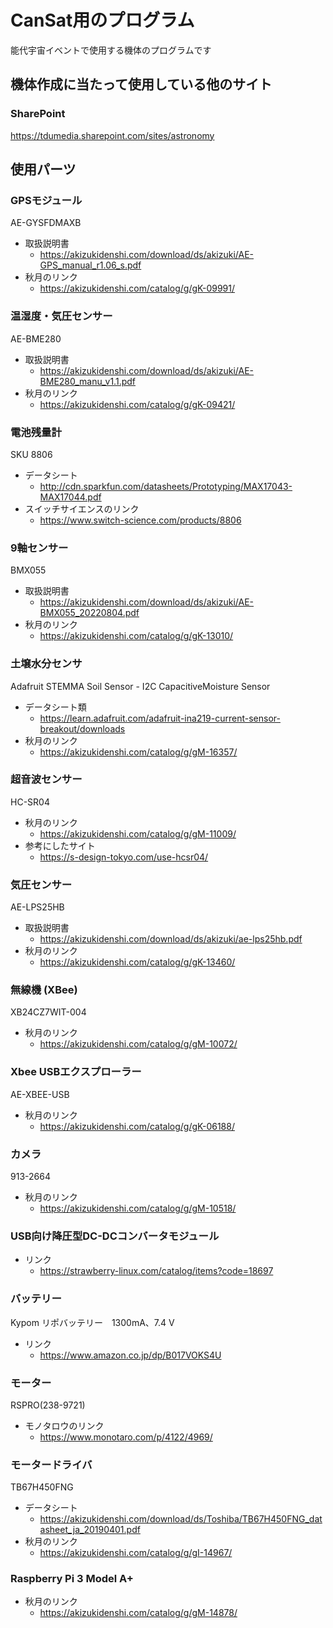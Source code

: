 # CanSat用のプログラム

能代宇宙イベントで使用する機体のプログラムです

## 機体作成に当たって使用している他のサイト

### SharePoint

<https://tdumedia.sharepoint.com/sites/astronomy>

## 使用パーツ

### GPSモジュール

AE-GYSFDMAXB

- 取扱説明書  
  - <https://akizukidenshi.com/download/ds/akizuki/AE-GPS_manual_r1.06_s.pdf>
- 秋月のリンク
  - <https://akizukidenshi.com/catalog/g/gK-09991/>

### 温湿度・気圧センサー

AE-BME280

- 取扱説明書
  - <https://akizukidenshi.com/download/ds/akizuki/AE-BME280_manu_v1.1.pdf>
- 秋月のリンク
  - <https://akizukidenshi.com/catalog/g/gK-09421/>

### 電池残量計

SKU 8806

- データシート
  - <http://cdn.sparkfun.com/datasheets/Prototyping/MAX17043-MAX17044.pdf>
- スイッチサイエンスのリンク
  - <https://www.switch-science.com/products/8806>

### 9軸センサー

BMX055

- 取扱説明書
  - <https://akizukidenshi.com/download/ds/akizuki/AE-BMX055_20220804.pdf>
- 秋月のリンク
  - <https://akizukidenshi.com/catalog/g/gK-13010/>

### 土壌水分センサ

Adafruit STEMMA Soil Sensor - I2C CapacitiveMoisture Sensor

- データシート類
  - <https://learn.adafruit.com/adafruit-ina219-current-sensor-breakout/downloads>
- 秋月のリンク
  - <https://akizukidenshi.com/catalog/g/gM-16357/>

### 超音波センサー

HC-SR04

- 秋月のリンク
  - <https://akizukidenshi.com/catalog/g/gM-11009/>
- 参考にしたサイト
  - <https://s-design-tokyo.com/use-hcsr04/>

### 気圧センサー

AE-LPS25HB

- 取扱説明書
  - <https://akizukidenshi.com/download/ds/akizuki/ae-lps25hb.pdf>
- 秋月のリンク
  - <https://akizukidenshi.com/catalog/g/gK-13460/>

### 無線機 (XBee)

XB24CZ7WIT-004

- 秋月のリンク
  - <https://akizukidenshi.com/catalog/g/gM-10072/>

### Xbee USBエクスプローラー

AE-XBEE-USB

- 秋月のリンク
  - <https://akizukidenshi.com/catalog/g/gK-06188/>

### カメラ

913-2664

- 秋月のリンク
  - <https://akizukidenshi.com/catalog/g/gM-10518/>

### USB向け降圧型DC-DCコンバータモジュール

- リンク
  - <https://strawberry-linux.com/catalog/items?code=18697>

### バッテリー

Kypom リポバッテリー　1300mA、7.4 V

- リンク
  - <https://www.amazon.co.jp/dp/B017VOKS4U>

### モーター

RSPRO(238-9721)

- モノタロウのリンク
  - <https://www.monotaro.com/p/4122/4969/>

### モータードライバ

TB67H450FNG

- データシート
  - <https://akizukidenshi.com/download/ds/Toshiba/TB67H450FNG_datasheet_ja_20190401.pdf>
- 秋月のリンク
  - <https://akizukidenshi.com/catalog/g/gI-14967/>

### Raspberry Pi 3 Model A+

- 秋月のリンク
  - <https://akizukidenshi.com/catalog/g/gM-14878/>
